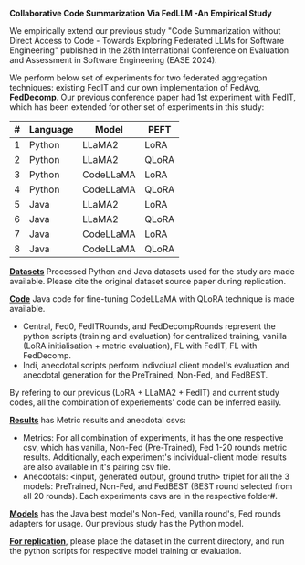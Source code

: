 
**Collaborative Code Summarization Via FedLLM -An Empirical Study**

We empirically extend our previous study "Code Summarization without Direct Access to Code - Towards Exploring Federated LLMs for Software Engineering" published in the 28th International Conference on Evaluation and Assessment in Software Engineering (EASE 2024).

We perform below set of experiments for two federated aggregation techniques: existing FedIT and our own implementation of FedAvg, **FedDecomp**. Our previous conference paper had 1st experiment with FedIT, which has been extended for other set of experiments in this study:

| # | Language | Model     | PEFT  |
| - | -------- | --------- | ----- |
| 1 | Python   | LLaMA2    | LoRA  |
| 2 | Python   | LLaMA2    | QLoRA |
| 3 | Python   | CodeLLaMA | LoRA  |
| 4 | Python   | CodeLLaMA | QLoRA |
| 5 | Java     | LLaMA2    | LoRA  |
| 6 | Java     | LLaMA2    | QLoRA |
| 7 | Java     | CodeLLaMA | LoRA  |
| 8 | Java     | CodeLLaMA | QLoRA |

**[Datasets]()** Processed Python and Java datasets used for the study are made available. Please cite the original dataset source paper during replication.

**[Code]()** Java code for fine-tuning CodeLLaMA with QLoRA technique is made available.

* Central, Fed0, FedITRounds, and FedDecompRounds represent the python scripts (training and evaluation) for centralized training, vanilla (LoRA initialisation + metric evaluation), FL with FedIT, FL with FedDecomp.
* Indi, anecdotal scripts perform indivdiual client model's evaluation and anecdotal generation for the PreTrained, Non-Fed, and FedBEST.

By refering to our previous (LoRA + LLaMA2 + FedIT) and current study codes, all the combination of experiements' code can be inferred easily.

**[Results]()** has Metric results and anecdotal csvs:

* Metrics: For all combination of experiments, it has the one respective csv, which has vanilla, Non-Fed (Pre-Trained), Fed 1-20 rounds metric results. Additionally, each experiment's individual-client model results are also available in it's pairing csv file.
* Anecdotals: <input, generated output, ground truth> triplet for all the 3 models: PreTrained, Non-Fed, and FedBEST (BEST round selected from all 20 rounds). Each experiments csvs are in the respective folder#.

**[Models]()** has the Java best model's Non-Fed, vanilla round's, Fed rounds adapters for usage. Our previous study has the Python model.

**[For replication]()**, please place the dataset in the current directory, and run the python scripts for respective model training or evaluation.
